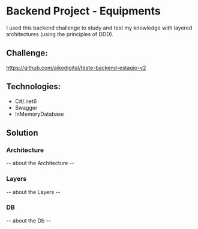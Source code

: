 # Backend Project - Equipments
I used this backend challenge to study and test my knowledge with layered architectures (using the principles of DDD).
## Challenge:
https://github.com/aikodigital/teste-backend-estagio-v2

## Technologies:
- C#/.net6
- Swagger
- InMemoryDatabase

## Solution
### Architecture
-- about the Architecture --
### Layers
-- about the Layers --
### DB
-- about the Db --
